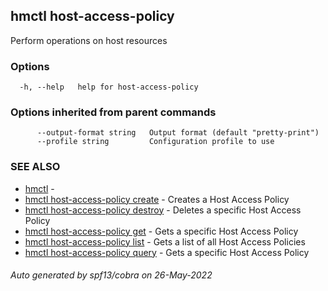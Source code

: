 ## hmctl host-access-policy

Perform operations on host resources

### Options

```
  -h, --help   help for host-access-policy
```

### Options inherited from parent commands

```
      --output-format string   Output format (default "pretty-print")
      --profile string         Configuration profile to use
```

### SEE ALSO

* [hmctl](hmctl.md)	 - 
* [hmctl host-access-policy create](hmctl_host-access-policy_create.md)	 - Creates a Host Access Policy
* [hmctl host-access-policy destroy](hmctl_host-access-policy_destroy.md)	 - Deletes a specific Host Access Policy
* [hmctl host-access-policy get](hmctl_host-access-policy_get.md)	 - Gets a specific Host Access Policy
* [hmctl host-access-policy list](hmctl_host-access-policy_list.md)	 - Gets a list of all Host Access Policies
* [hmctl host-access-policy query](hmctl_host-access-policy_query.md)	 - Gets a specific Host Access Policy

###### Auto generated by spf13/cobra on 26-May-2022
